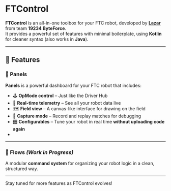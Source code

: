 # FTControl

**FTControl** is an all-in-one toolbox for your FTC robot, developed by [**Lazar**](https://bylazar.com) from team **19234 ByteForce**.  
It provides a powerful set of features with minimal boilerplate, using **Kotlin** for cleaner syntax (also works in **Java**).

---

## 🚀 Features

### 🧩 Panels

**Panels** is a powerful dashboard for your FTC robot that includes:

- 🕹️ **OpMode control** – Just like the Driver Hub  
- 📡 **Real-time telemetry** – See all your robot data live  
- 🗺️ **Field view** – A canvas-like interface for drawing on the field  
- 🎥 **Capture mode** – Record and replay matches for debugging  
- 🎛️ **Configurables** – Tune your robot in real time **without uploading code again**
- 
---

### 🔄 Flows *(Work in Progress)*

A modular **command system** for organizing your robot logic in a clean, structured way.

---

Stay tuned for more features as FTControl evolves!